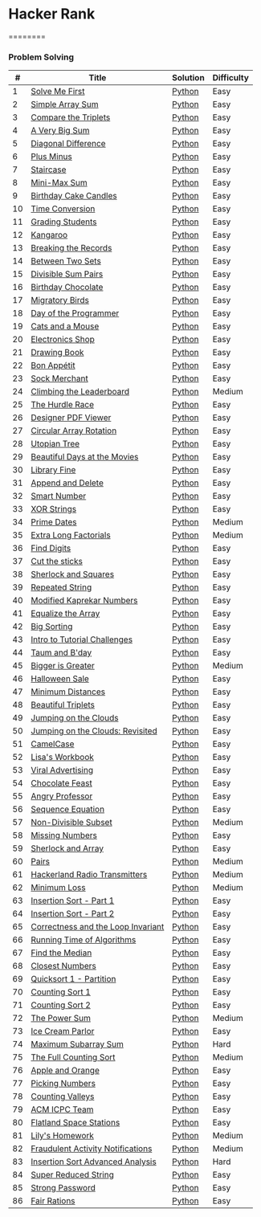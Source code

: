 # Hacker Rank
========

### Problem Solving


| # | Title | Solution | Difficulty |
|---| ----- | -------- | ---------- |
|1|[Solve Me First](https://www.hackerrank.com/challenges/solve-me-first/problem) | [Python](1.py)|Easy|
|2|[Simple Array Sum](https://www.hackerrank.com/challenges/simple-array-sum/problem) | [Python](2.py)|Easy|
|3|[Compare the Triplets](https://www.hackerrank.com/challenges/compare-the-triplets/problem) | [Python](3.py)|Easy|
|4|[A Very Big Sum](https://www.hackerrank.com/challenges/a-very-big-sum/problem) | [Python](4.py)|Easy|
|5|[Diagonal Difference](https://www.hackerrank.com/challenges/diagonal-difference/problem) | [Python](5.py)|Easy|
|6|[Plus Minus](https://www.hackerrank.com/challenges/plus-minus/problem) | [Python](6.py)|Easy|
|7|[Staircase](https://www.hackerrank.com/challenges/staircase/problem) | [Python](7.py)|Easy|
|8|[Mini-Max Sum](https://www.hackerrank.com/challenges/mini-max-sum/problem) | [Python](8.py)|Easy|
|9|[Birthday Cake Candles](https://www.hackerrank.com/challenges/birthday-cake-candles/problem) | [Python](9.py)|Easy|
|10|[Time Conversion](https://www.hackerrank.com/challenges/time-conversion/problem) | [Python](10.py)|Easy|
|11|[Grading Students](https://www.hackerrank.com/challenges/grading/problem) | [Python](11.py)|Easy|
|12|[Kangaroo](https://www.hackerrank.com/challenges/kangaroo/problem) | [Python](12.py)|Easy|
|13|[Breaking the Records](https://www.hackerrank.com/challenges/breaking-best-and-worst-records/problem) | [Python](13.py)|Easy|
|14|[Between Two Sets](https://www.hackerrank.com/challenges/between-two-sets/problem) | [Python](14.py)|Easy|
|15|[Divisible Sum Pairs](https://www.hackerrank.com/challenges/divisible-sum-pairs/problem) | [Python](15.py)|Easy|
|16|[Birthday Chocolate](https://www.hackerrank.com/challenges/the-birthday-bar/problem) | [Python](16.py)|Easy|
|17|[Migratory Birds](https://www.hackerrank.com/challenges/migratory-birds/problem) | [Python](17.py)|Easy|
|18|[Day of the Programmer](https://www.hackerrank.com/challenges/day-of-the-programmer/problem) | [Python](18.py)|Easy|
|19|[Cats and a Mouse](https://www.hackerrank.com/challenges/cats-and-a-mouse/problem) | [Python](19.py)|Easy|
|20|[Electronics Shop](https://www.hackerrank.com/challenges/electronics-shop/problem) | [Python](20.py)|Easy|
|21|[Drawing Book](https://www.hackerrank.com/challenges/drawing-book/problem) | [Python](21.py)|Easy|
|22|[Bon Appétit](https://www.hackerrank.com/challenges/bon-appetit/problem) | [Python](22.py)|Easy|
|23|[Sock Merchant](https://www.hackerrank.com/challenges/sock-merchant/problem) | [Python](23.py)|Easy|
|24|[Climbing the Leaderboard](https://www.hackerrank.com/challenges/climbing-the-leaderboard/problem) | [Python](24.py)|Medium|
|25|[The Hurdle Race](https://www.hackerrank.com/challenges/the-hurdle-race/problem) | [Python](25.py)|Easy|
|26|[Designer PDF Viewer](https://www.hackerrank.com/challenges/designer-pdf-viewer/problem) | [Python](26.py)|Easy|
|27|[Circular Array Rotation](https://www.hackerrank.com/challenges/circular-array-rotation/problem) | [Python](27.py)|Easy|
|28|[Utopian Tree](https://www.hackerrank.com/challenges/utopian-tree/problem) | [Python](28.py)|Easy|
|29|[Beautiful Days at the Movies](https://www.hackerrank.com/challenges/beautiful-days-at-the-movies/problem) | [Python](29.py)|Easy|
|30|[Library Fine](https://www.hackerrank.com/challenges/library-fine/problem) | [Python](30.py)|Easy|
|31|[Append and Delete](https://www.hackerrank.com/challenges/append-and-delete/problem) | [Python](31.py)|Easy|
|32|[Smart Number](https://www.hackerrank.com/challenges/smart-number/problem) | [Python](32.py)|Easy|
|33|[XOR Strings](https://www.hackerrank.com/challenges/strings-xor/problem) | [Python](33.py)|Easy|
|34|[Prime Dates](https://www.hackerrank.com/challenges/prime-date/problem) | [Python](34.py)|Medium|
|35|[Extra Long Factorials](https://www.hackerrank.com/challenges/extra-long-factorials/problem) | [Python](35.py)|Medium|
|36|[Find Digits](https://www.hackerrank.com/challenges/find-digits/problem) | [Python](36.py)|Easy|
|37|[Cut the sticks](https://www.hackerrank.com/challenges/cut-the-sticks/problem) | [Python](37.py)|Easy|
|38|[Sherlock and Squares](https://www.hackerrank.com/challenges/sherlock-and-squares/problem) | [Python](38.py)|Easy|
|39|[Repeated String](https://www.hackerrank.com/challenges/repeated-string/problem) | [Python](39.py)|Easy|
|40|[Modified Kaprekar Numbers](https://www.hackerrank.com/challenges/kaprekar-numbers/problem) | [Python](40.py)|Easy|
|41|[Equalize the Array](https://www.hackerrank.com/challenges/equality-in-a-array/problem) | [Python](41.py)|Easy|
|42|[Big Sorting](https://www.hackerrank.com/challenges/big-sorting/problem) | [Python](42.py)|Easy|
|43|[Intro to Tutorial Challenges](https://www.hackerrank.com/challenges/tutorial-intro/problem) | [Python](43.py)|Easy|
|44|[Taum and B'day](https://www.hackerrank.com/challenges/taum-and-bday/problem) | [Python](44.py)|Easy|
|45|[Bigger is Greater](https://www.hackerrank.com/challenges/bigger-is-greater/problem) | [Python](45.py)|Medium|
|46|[Halloween Sale](https://www.hackerrank.com/challenges/halloween-sale/problem) | [Python](46.py)|Easy|
|47|[Minimum Distances](https://www.hackerrank.com/challenges/minimum-distances/problem) | [Python](47.py)|Easy|
|48|[Beautiful Triplets](https://www.hackerrank.com/challenges/beautiful-triplets/problem) | [Python](48.py)|Easy|
|49|[Jumping on the Clouds](https://www.hackerrank.com/challenges/jumping-on-the-clouds/problem) | [Python](49.py)|Easy|
|50|[Jumping on the Clouds: Revisited](https://www.hackerrank.com/challenges/jumping-on-the-clouds-revisited/problem) | [Python](50.py)|Easy|
|51|[CamelCase](https://www.hackerrank.com/challenges/camelcase/problem) | [Python](52.py)|Easy|
|52|[Lisa's Workbook](https://www.hackerrank.com/challenges/lisa-workbook/problem) | [Python](52.py)|Easy|
|53|[Viral Advertising](https://www.hackerrank.com/challenges/strange-advertising/problem) | [Python](53.py)|Easy|
|54|[Chocolate Feast](https://www.hackerrank.com/challenges/chocolate-feast/problem) | [Python](54.py)|Easy|
|55|[Angry Professor](https://www.hackerrank.com/challenges/angry-professor/problem) | [Python](55.py)|Easy|
|56|[Sequence Equation](https://www.hackerrank.com/challenges/permutation-equation/problem) | [Python](56.py)|Easy|
|57|[Non-Divisible Subset](https://www.hackerrank.com/challenges/non-divisible-subset/problem) | [Python](57.py)|Medium|
|58|[Missing Numbers](https://www.hackerrank.com/challenges/missing-numbers/problem) | [Python](58.py)|Easy|
|59|[Sherlock and Array](https://www.hackerrank.com/challenges/sherlock-and-array/problem) | [Python](59.py)|Easy|
|60|[Pairs](https://www.hackerrank.com/challenges/pairs/problem) | [Python](60.py)|Medium|
|61|[Hackerland Radio Transmitters](https://www.hackerrank.com/challenges/hackerland-radio-transmitters/problem) | [Python](61.py)|Medium|
|62|[Minimum Loss](https://www.hackerrank.com/challenges/minimum-loss/problem) | [Python](62.py)|Medium|
|63|[Insertion Sort - Part 1](https://www.hackerrank.com/challenges/insertionsort1/problem) | [Python](63.py)|Easy|
|64|[Insertion Sort - Part 2](https://www.hackerrank.com/challenges/insertionsort2/problem) | [Python](64.py)|Easy|
|65|[Correctness and the Loop Invariant](https://www.hackerrank.com/challenges/correctness-invariant/problem) | [Python](65.py)|Easy|
|66|[Running Time of Algorithms](https://www.hackerrank.com/challenges/runningtime/problem) | [Python](66.py)|Easy|
|67|[Find the Median](https://www.hackerrank.com/challenges/find-the-median/problem) | [Python](67.py)|Easy|
|68|[Closest Numbers](https://www.hackerrank.com/challenges/closest-numbers/problem) | [Python](68.py)|Easy|
|69|[Quicksort 1 - Partition](https://www.hackerrank.com/challenges/quicksort1/problem) | [Python](69.py)|Easy|
|70|[Counting Sort 1](https://www.hackerrank.com/challenges/countingsort1/problem) | [Python](70.py)|Easy|
|71|[Counting Sort 2](https://www.hackerrank.com/challenges/countingsort2/problem) | [Python](71.py)|Easy|
|72|[The Power Sum](hackerrank.com/challenges/the-power-sum/problem) | [Python](72.py)|Medium|
|73|[Ice Cream Parlor](https://www.hackerrank.com/challenges/icecream-parlor/problem) | [Python](73.py)|Easy|
|74|[Maximum Subarray Sum](https://www.hackerrank.com/challenges/maximum-subarray-sum/problem) | [Python](74.py)|Hard|
|75|[The Full Counting Sort](hackerrank.com/challenges/countingsort4/problem) | [Python](75.py)|Medium|
|76|[Apple and Orange](https://www.hackerrank.com/challenges/apple-and-orange/problem) | [Python](76.py)|Easy|
|77|[Picking Numbers](https://www.hackerrank.com/challenges/picking-numbers/problem) | [Python](77.py)|Easy|
|78|[Counting Valleys](https://www.hackerrank.com/challenges/counting-valleys/problem) | [Python](78.py)|Easy|
|79|[ACM ICPC Team](https://www.hackerrank.com/challenges/acm-icpc-team/problem) | [Python](79.py)|Easy|
|80|[Flatland Space Stations](https://www.hackerrank.com/challenges/flatland-space-stations/problem) | [Python](80.py)|Easy|
|81|[Lily's Homework](https://www.hackerrank.com/challenges/lilys-homework/problem) | [Python](81.py)|Medium|
|82|[Fraudulent Activity Notifications](https://www.hackerrank.com/challenges/fraudulent-activity-notifications/problem) | [Python](82.py)|Medium|
|83|[Insertion Sort Advanced Analysis](https://www.hackerrank.com/challenges/insertion-sort/problem) | [Python](83.py)|Hard|
|84|[Super Reduced String](https://www.hackerrank.com/challenges/reduced-string/problem) | [Python](84.py)|Easy|
|85|[Strong Password](https://www.hackerrank.com/challenges/strong-password/problem) | [Python](85.py)|Easy|
|86|[Fair Rations](https://www.hackerrank.com/challenges/fair-rations/problem) | [Python](86.py)|Easy|